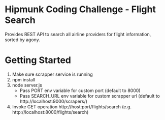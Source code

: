 # Hipmunk Coding Challenge - Flight Search

Provides REST API to search all airline providers for flight information, sorted by agony.

# Getting Started

1) Make sure scrapper service is running 
2) npm install
3) node server.js
    - Pass PORT env variable for custom port (default to 8000)
    - Pass SEARCH_URL env variable for custom scrapper url (default to http://localhost:9000/scrapers/)
4) Invoke GET operation http://host:port/flights/search (e.g. http://localhost:8000/flights/search)


